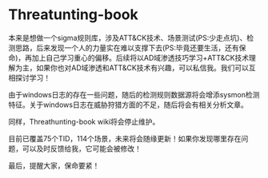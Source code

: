 # Threatunting-book

本来是想做一个sigma规则库，涉及ATT&CK技术、场景测试(PS:少走点坑)、检测思路，后来发现一个人的力量实在难以支撑下去(PS:毕竟还要生活，还有保命)，再加上自己学习重心的偏移。后续将以AD域渗透技巧学习+ATT&CK技术理解为主，如果你也对AD域渗透和ATT&CK技术有兴趣，可以私信我。我们可以互相探讨学习！

由于windows日志的存在一些问题，随后的检测规则数据源将会增添sysmon检测特征。关于windows日志在威胁狩猎方面的不足，随后将会有相关分析文章。

同样，Threathunting-book wiki将会停止维护。

目前已覆盖75个TID，114个场景，未来将会随缘更新！如果你发现哪里存在问题，可以及时反馈给我，它可能会被修改！

最后，提醒大家，保命要紧！

